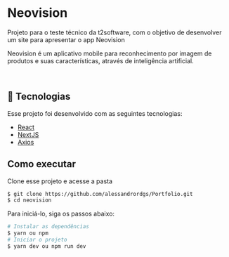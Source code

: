 # Neovision
Projeto para o teste técnico da t2software, com o objetivo de desenvolver um site para apresentar o app Neovision 

<p>
Neovision é um aplicativo mobile para reconhecimento por imagem de produtos e suas
características, através de inteligência artificial.
</p>

<!-- <h1>
 <img alt="portfolio Alessandro Rodrigues" src="./.github/portfolio.png"> 
</h1> -->


<br>

## 🧪 Tecnologias 

Esse projeto foi desenvolvido com as seguintes tecnologias:

- [React](https://reactjs.org)
- [NextJS](https://nextjs.org/)
- [Axios](https://axios-http.com/)

## Como executar 

Clone esse projeto e acesse a pasta

```bash
$ git clone https://github.com/alessandrordgs/Portfolio.git
$ cd neovision
```

Para iniciá-lo, siga os passos abaixo:
```bash
# Instalar as dependências
$ yarn ou npm
# Iniciar o projeto
$ yarn dev ou npm run dev
```